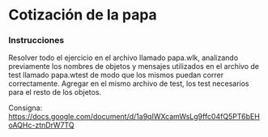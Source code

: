# Cotización de la papa

### Instrucciones

Resolver todo el ejercicio en el archivo llamado papa.wlk, analizando previamente los nombres de objetos y mensajes utilizados en el archivo de test llamado papa.wtest de modo que los mismos puedan correr correctamente. Agregar en el mismo archivo de test, los test necesarios para el resto de los objetos.

Consigna: https://docs.google.com/document/d/1a9qIWXcamWsLg9ffc04fQ5PT6bEHoAQHc-ztnDrW7TQ

